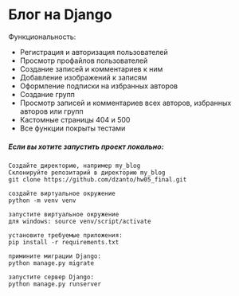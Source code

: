 # Блог на Django

Функциональность:
<ul>
 <li>Регистрация и авторизация пользователей</li>
 <li>Просмотр профайлов пользователей</li>
 <li>Создание записей и комментариев к ним</li>
 <li>Добавление изображений к записям</li>
 <li>Оформление подписки на избранных авторов</li>
 <li>Создание групп</li>
 <li>Просмотр записей и комментариев всех авторов, избранных авторов или групп</li>
 <li>Кастомные страницы 404 и 500</li>
 <li>Все функции покрыты тестами</li>
</ul>

	
<h5> Если вы хотите запустить проект локально: </h5>

	Создайте директорию, например my_blog	
	Склонируйте репозитарий в директорию my_blog
	git clone https://github.com/dzanto/hw05_final.git

	создайте виртуальное окружение
	python -m venv venv
	
	запустите виртуальное окружение
	для windows: source venv/script/activate

	установите требуемые приложения:
	pip install -r requirements.txt

	примините миграции Django:
	python manage.py migrate

	запустите сервер Django:
	python manage.py runserver
